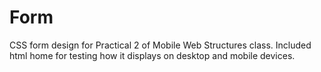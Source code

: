 # Form
CSS form design for Practical 2 of Mobile Web Structures class. Included html home for testing how it displays on desktop and mobile devices.
